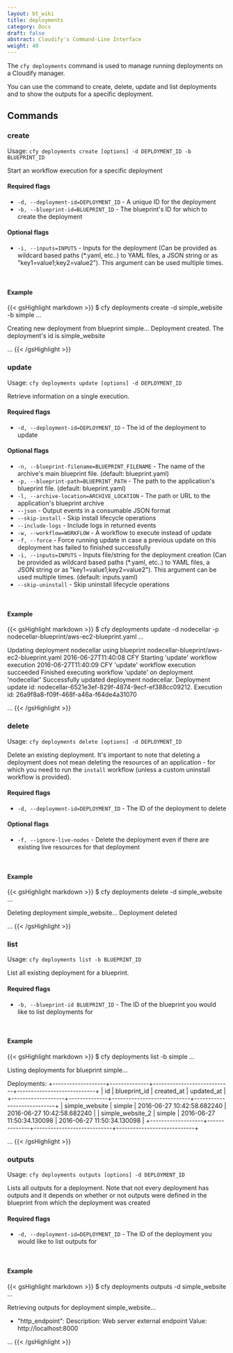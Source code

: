 ```yaml
---
layout: bt_wiki
title: deployments
category: Docs
draft: false
abstract: Cloudify's Command-Line Interface
weight: 40
---
```


The `cfy deployments` command is used to manage running deployments on a Cloudify manager.

You can use the command to create, delete, update and list deployments and to show the outputs for a specific deployment.


## Commands

### create

Usage: `cfy deployments create [options] -d DEPLOYMENT_ID -b BLUEPRINT_ID`

Start an workflow execution for a specific deployment 

#### Required flags

*  `-d, --deployment-id=DEPLOYMENT_ID` -
                        A unique ID for the deployment
*  `-b, --blueprint-id=BLUEPRINT_ID` -
                        The blueprint's ID for which to create the deployment

#### Optional flags

*  `-i, --inputs=INPUTS` -
                        Inputs for the deployment (Can be provided as wildcard
                        based paths (*.yaml, etc..) to YAML files, a JSON
                        string or as "key1=value1;key2=value2"). This argument
                        can be used multiple times.


&nbsp;
#### Example

{{< gsHighlight  markdown  >}}
$ cfy deployments create -d simple_website -b simple
...

Creating new deployment from blueprint simple...
Deployment created. The deployment's id is simple_website

...
{{< /gsHighlight >}}

### update

Usage: `cfy deployments update [options] -d DEPLOYMENT_ID`

Retrieve information on a single execution.

#### Required flags

*  `-d, --deployment-id=DEPLOYMENT_ID` -
                        The id of the deployment to update

#### Optional flags

*  `-n, --blueprint-filename=BLUEPRINT_FILENAME` -
                        The name of the archive's main blueprint file.
                        (default: blueprint.yaml)
*  `-p, --blueprint-path=BLUEPRINT_PATH` -
                        The path to the application's blueprint file.
                        (default: blueprint.yaml)
*  `-l, --archive-location=ARCHIVE_LOCATION` -
                        The path or URL to the application's blueprint archive
*  `--json` -               Output events in a consumable JSON format
*  `--skip-install` -       Skip install lifecycle operations
*  `--include-logs` -       Include logs in returned events
*  `-w, --workflow=WORKFLOW` -
                        A workflow to execute instead of update
*  `-f, --force` -          Force running update in case a previous update on this
                        deployment has failed to finished successfully
*  `-i, --inputs=INPUTS` -
                        Inputs file/string for the deployment creation (Can be
                        provided as wildcard based paths (*.yaml, etc..) to
                        YAML files, a JSON string or as
                        "key1=value1;key2=value2"). This argument can be used
                        multiple times. (default: inputs.yaml)
*  `--skip-uninstall` -      Skip uninstall lifecycle operations

&nbsp;
#### Example

{{< gsHighlight  markdown  >}}
$ cfy deployments update -d nodecellar -p nodecellar-blueprint/aws-ec2-blueprint.yaml
...

Updating deployment nodecellar using blueprint nodecellar-blueprint/aws-ec2-blueprint.yaml
2016-06-27T11:40:08 CFY <nodecellar> Starting 'update' workflow execution
2016-06-27T11:40:09 CFY <nodecellar> 'update' workflow execution succeeded
Finished executing workflow 'update' on deployment 'nodecellar'
Successfully updated deployment nodecellar. Deployment update id: nodecellar-6521e3ef-829f-4874-9ecf-ef388cc09212. Execution id: 26a9f8a8-f09f-468f-a46a-f64de4a31070

...
{{< /gsHighlight >}}

### delete

Usage: `cfy deployments delete [options] -d DEPLOYMENT_ID` 

Delete an existing deployment. It's important to note that deleting a deployment does not mean deleting the resources of an application - for which you need to run the `install` workflow (unless a custom uninstall workflow is provided).

#### Required flags

*  `-d, --deployment-id=DEPLOYMENT_ID` - The ID of the deployment to delete

#### Optional flags

*  `-f, --ignore-live-nodes` - Delete the deployment even if there are existing live resources for that deployment

&nbsp;
#### Example

{{< gsHighlight  markdown  >}}
$ cfy deployments delete -d simple_website
...

Deleting deployment simple_website...
Deployment deleted

...
{{< /gsHighlight >}}

### list

Usage: `cfy deployments list -b BLUEPRINT_ID`

List all existing deployment for a blueprint.

#### Required flags

*  `-b, --blueprint-id BLUEPRINT_ID` - The ID of the blueprint you would like to list deployments for


&nbsp;
#### Example

{{< gsHighlight  markdown  >}}
$ cfy deployments list -b simple
...

Listing deployments for blueprint simple...

Deployments:
+-------------------+--------------+----------------------------+----------------------------+
|         id        | blueprint_id |         created_at         |         updated_at         |
+-------------------+--------------+----------------------------+----------------------------+
|   simple_website  |    simple    | 2016-06-27 10:42:58.682240 | 2016-06-27 10:42:58.682240 |
|  simple_website_2 |    simple    | 2016-06-27 11:50:34.130098 | 2016-06-27 11:50:34.130098 |
+-------------------+--------------+----------------------------+----------------------------+

...
{{< /gsHighlight >}}

### outputs

Usage: `cfy deployments outputs [options] -d DEPLOYMENT_ID`

Lists all outputs for a deployment. Note that not every deployment has outputs and it depends on whether or not outputs were defined in the blueprint from which the deployment was created

#### Required flags

* `-d, --deployment-id=DEPLOYMENT_ID` - The ID of the deployment you would like to list outputs for

&nbsp;
#### Example

{{< gsHighlight  markdown  >}}
$ cfy deployments outputs -d simple_website
...

Retrieving outputs for deployment simple_website...
 - "http_endpoint":
     Description: Web server external endpoint
     Value: http://localhost:8000

...
{{< /gsHighlight >}}